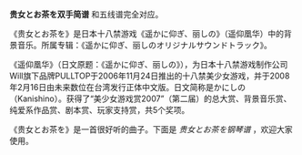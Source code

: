 

**贵女とお茶を双手简谱** 和五线谱完全对应。  
  
《贵女とお茶を》是日本十八禁游戏《遥かに仰ぎ、丽しの》（遥仰凰华）中的背景音乐。所属专辑：《遥かに仰ぎ、丽しのオリジナルサウンドトラック》。  
  
《遥仰凰华》（日文原题：《遥かに仰ぎ、丽しの》），为日本十八禁游戏制作公司Will旗下品牌PULLTOP于2006年11月24日推出的十八禁美少女游戏，并于2008年2月16日由未来数位在台湾发行正体中文版。日文简称是かにしの（Kanishino）。获得了“美少女游戏赏2007”（第二届）的总大赏、背景音乐赏、纯爱系作品赏、剧本赏、玩家支持赏，共5个奖项。  
  
《贵女とお茶を》是一首很好听的曲子。下面是 _贵女とお茶を钢琴谱_ ，欢迎大家使用。


